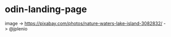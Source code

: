 # odin-landing-page
image -> https://pixabay.com/photos/nature-waters-lake-island-3082832/ -> @jplenio